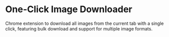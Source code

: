 # One-Click Image Downloader

Chrome extension to download all images from the current tab with a single click, featuring bulk download and support for multiple image formats.